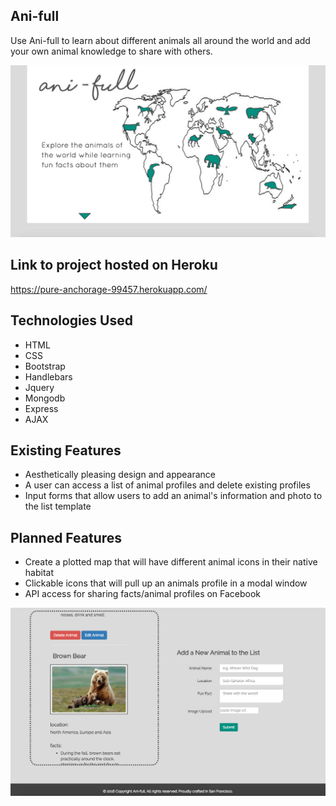 ## Ani-full
Use Ani-full to learn about different animals all around the world and add your own
animal knowledge to share with others.

![Alt Text](https://github.com/Srhbnnstr/project-1/blob/master/Screenshot.png "screenshot")

## Link to project hosted on Heroku
https://pure-anchorage-99457.herokuapp.com/

## Technologies Used

* HTML
* CSS
* Bootstrap
* Handlebars
* Jquery
* Mongodb
* Express
* AJAX

## Existing Features

* Aesthetically pleasing design and appearance
* A user can access a list of animal profiles and delete existing profiles
* Input forms that allow users to add an animal's information and photo to the list template

## Planned Features

* Create a plotted map that will have different animal icons in their native habitat
* Clickable icons that will pull up an animals profile in a modal window
* API access for sharing facts/animal profiles on Facebook

![Alt Text](https://github.com/Srhbnnstr/project-1/blob/master/screenshotApp2.png "screenshot2")
